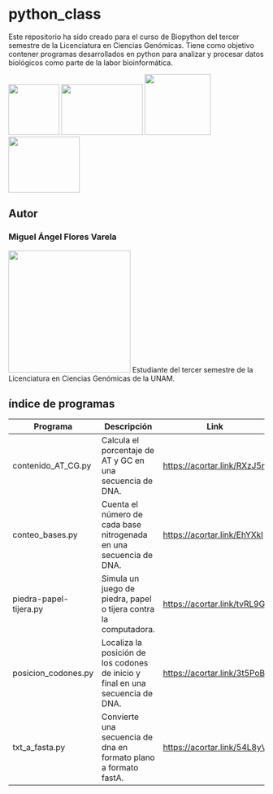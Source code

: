 # python_class
Este repositorio ha sido creado para el curso de Biopython del tercer semestre de la Licenciatura en Ciencias Genómicas. Tiene como objetivo contener programas desarrollados en python para  analizar y procesar datos biológicos como parte de la labor bioinformática. 

<img src="https://www.lcg.unam.mx/wp-content/uploads/2018/08/lcg_logo_azullcg-square.png" width="100" height="100"> <img src="https://logowik.com/content/uploads/images/unam2221.jpg" width="160" height="100"> <img src="https://mexico.campus-party.org/wp-content/uploads/sites/31/2018/05/IBt-UNAM.jpg" width="130" height="120">  <img src="https://scontent.fcvj1-1.fna.fbcdn.net/v/t39.30808-6/319545979_927279391615679_8040181018443581264_n.jpg?_nc_cat=107&ccb=1-7&_nc_sid=a2f6c7&_nc_eui2=AeHpIEDDbOGVft_dJl4ChruJe0G6JkZYugd7QbomRli6ByrqqvPvm15XZocDuGqYwo0EiCYdkpnUAaO3yuJV6hkK&_nc_ohc=vAYnDrCzfWIAX-YieR-&_nc_ht=scontent.fcvj1-1.fna&oh=00_AfA9Ub3LzfryRWZW3nde8NYTjj697Y3bCCSElibz5ZykDA&oe=6501C527" width="140" height="110">
## Autor
### Miguel Ángel Flores Varela
<img src="https://github.com/StochasticMike12/python_class/blob/develop/multimedia/autor.jpg" width="240" height="240"> 
Estudiante del tercer semestre de la Licenciatura en Ciencias Genómicas de la UNAM.

## índice de programas
| Programa  | Descripción | Link |
| -- | -- | -- |
| contenido_AT_CG.py | Calcula el porcentaje de AT y GC en una secuencia de DNA. | https://acortar.link/RXzJ5n |
| conteo_bases.py | Cuenta el número de cada base nitrogenada en una secuencia de DNA. | https://acortar.link/EhYXkI |
| piedra-papel-tijera.py | Simula un juego de piedra, papel o tijera contra la computadora. | https://acortar.link/tvRL9G |
| posicion_codones.py | Localiza la posición de los codones de inicio y final en una secuencia de DNA. | https://acortar.link/3t5PoB |
| txt_a_fasta.py | Convierte una secuencia de dna en formato plano a formato fastA. | https://acortar.link/54L8yV |
